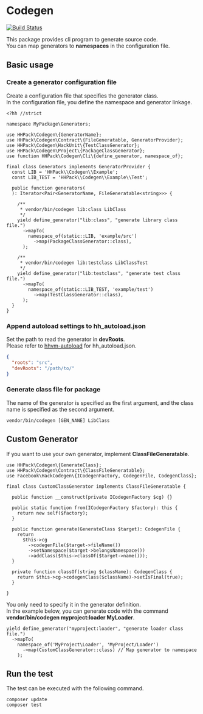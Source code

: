 # Codegen

[![Build Status](https://travis-ci.org/hhpack/codegen.svg?branch=develop)](https://travis-ci.org/hhpack/codegen)

This package provides cli program to generate source code.  
You can map generators to **namespaces** in the configuration file.  

## Basic usage

### Create a generator configuration file

Create a configuration file that specifies the generator class.  
In the configuration file, you define the namespace and generator linkage.  

```hack
<?hh //strict

namespace MyPackage\Generators;

use HHPack\Codegen\{GeneratorName};
use HHPack\Codegen\Contract\{FileGeneratable, GeneratorProvider};
use HHPack\Codegen\HackUnit\{TestClassGenerator};
use HHPack\Codegen\Project\{PackageClassGenerator};
use function HHPack\Codegen\Cli\{define_generator, namespace_of};

final class Generators implements GeneratorProvider {
  const LIB = 'HHPack\\Codegen\\Example';
  const LIB_TEST = 'HHPack\\Codegen\\Example\\Test';

  public function generators(
  ): Iterator<Pair<GeneratorName, FileGeneratable<string>>> {
  
    /**
     * vendor/bin/codegen lib:class LibClass
     */
    yield define_generator("lib:class", "generate library class file.")
      ->mapTo(
        namespace_of(static::LIB, 'example/src')
          ->map(PackageClassGenerator::class),
      );

    /**
     * vendor/bin/codegen lib:testclass LibClassTest
     */
    yield define_generator("lib:testclass", "generate test class file.")
      ->mapTo(
        namespace_of(static::LIB_TEST, 'example/test')
          ->map(TestClassGenerator::class),
      );
  }
}
```

### Append autoload settings to hh_autoload.json

Set the path to read the generator in **devRoots**.  
Please refer to [hhvm-autoload](https://github.com/hhvm/hhvm-autoload/blob/master/composer.json) for hh_autoload.json.

```json
{
  "roots": "src",
  "devRoots": "/path/to/"
}
```

### Generate class file for package

The name of the generator is specified as the first argument, and the class name is specified as the second argument.

```shell
vendor/bin/codegen [GEN_NANE] LibClass
```

## Custom Generator

If you want to use your own generator, implement **ClassFileGeneratable**.

```hack
use HHPack\Codegen\{GenerateClass};
use HHPack\Codegen\Contract\{ClassFileGeneratable};
use Facebook\HackCodegen\{ICodegenFactory, CodegenFile, CodegenClass};

final class CustomClassGenerator implements ClassFileGeneratable {

  public function __construct(private ICodegenFactory $cg) {}

  public static function from(ICodegenFactory $factory): this {
    return new self($factory);
  }

  public function generate(GenerateClass $target): CodegenFile {
    return
      $this->cg
        ->codegenFile($target->fileName())
        ->setNamespace($target->belongsNamespace())
        ->addClass($this->classOf($target->name()));
  }

  private function classOf(string $className): CodegenClass {
    return $this->cg->codegenClass($className)->setIsFinal(true);
  }

}
```

You only need to specify it in the generator definition.  
In the example below, you can generate code with the command **vendor/bin/codegen myproject:loader MyLoader**.

```
yield define_generator("myproject:loader", "generate loader class file.")
  ->mapTo(
    namespace_of('MyProject\Loader', 'MyProject/Loader')
      ->map(CustomClassGenerator::class) // Map generator to namespace
    );
```

## Run the test

The test can be executed with the following command.

```shell
composer update
composer test
```
